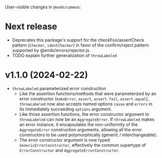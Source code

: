User-visible changes in `@endo/common`:

# Next release

- Deprecates this package's support for the checkFoo/assertCheck pattern (`Checker`, `identChecker`) in favor of the confirm/reject pattern supported by @endo/errors/rejector.js.
- TODO explain further generalization of `throwLabeled`

# v1.1.0 (2024-02-22)

- `throwLabeled` parameterized error construction
  - Like the assertion functions/methods that were parameterized by an error
    constructor (`makeError`, `assert`, `assert.fail`, `assert.equal`),
    `throwLabeled` now also accepts named options `cause` and `errors` in its
    immediately succeeding `options` argument.
  - Like those assertion functions, the error constructor argument to
    `throwLabeled` can now be an `AggregateError`.
    If `throwLabeled` makes an error instance, it encapsulates the
    non-uniformity of the `AggregateError` construction arguments, allowing
    all the error constructors to be used polymorphically
    (generic / interchangeable).
  - The error constructor argument is now typed `GenericErrorConstructor`,
    effectively the common supertype of `ErrorConstructor` and
    `AggregateErrorConstructor`.
